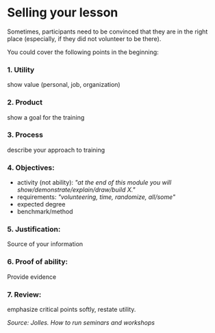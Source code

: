 
# Selling your lesson

Sometimes, participants need to be convinced that they are in the right place
(especially, if they did not volunteer to be there).

You could cover the following points in the beginning:

### 1. Utility

show value (personal, job, organization) 

### 2. Product

show a goal for the training

### 3. Process

describe your approach to training 

### 4. Objectives: 

* activity (not ability): *"at the end of this module you will show/demonstrate/explain/draw/build X."*
* requirements: *"volunteering, time, randomize, all/some"*
* expected degree
* benchmark/method

### 5. Justification:

Source of your information

### 6. Proof of ability:

Provide evidence 

### 7. Review:

emphasize critical points softly, restate utility. 


*Source: Jolles. How to run seminars and workshops*


